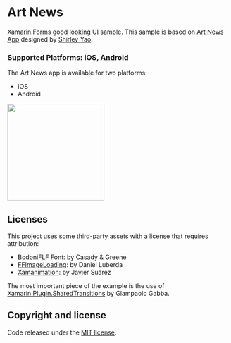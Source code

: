 # Art News

Xamarin.Forms good looking UI sample. This sample is based on [Art News App](https://dribbble.com/shots/6282441-Art-News-App) designed by [Shirley Yao](https://dribbble.com/shirleyyao).

### Supported Platforms: iOS, Android
The Art News app is available for two platforms:

* iOS
* Android

<img src="images/artnews01.gif" Width="220" />

## Licenses

This project uses some third-party assets with a license that requires attribution:

- BodoniFLF Font: by Casady & Greene
- [FFImageLoading](https://github.com/daniel-luberda/FFImageLoading): by Daniel Luberda
- [Xamanimation](https://github.com/jsuarezruiz/Xamanimation): by Javier Suárez

The most important piece of the example is the use  of [Xamarin.Plugin.SharedTransitions](https://github.com/Evolutionlab/Xamarin.Plugin.SharedTransitions) by Giampaolo Gabba.

## Copyright and license

Code released under the [MIT license](https://opensource.org/licenses/MIT).